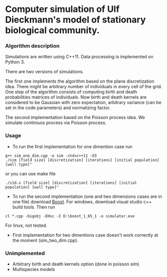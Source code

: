# Computer simulation of Ulf Dieckmann's model of stationary biological community.

### Algorithm description
Simulations are written using C++11. Data processing is implemented on Python 3.

There are two versions of simulations.

The first one implements the algorithm based on the plane discretization idea. There might be arbitrary number of individuals in every cell of the grid. One step of the algorithm consists of computing birth and death probabilities matrices of individuals. Now birth and death kernels are considered to be Gaussian with zero expectation, arbitrary variance (can be set in the code parameters) and normalizing factor.

The second implementation based on the Poisson process idea. We simulate continiuos process via Poisson process.

### Usage
* To run the first implementation for one dimention case run
```
g++ sim_one_dim.cpp -o sim -std=c++11 -O3
./sim [field size] [discretization] [iterations] [initial population] [wall type]"
```
or you can use make file
```
./s1d.x [field size] [discretization] [iterations] [initial population] [wall type]"
```

* To run the second implementation (one and two dimensions cases are in one file) download [Boost](http://www.boost.org). 
For windows, download visual studio c++ build tools. Then run
```
cl *.cpp -bigobj -EHsc -I D:\boost_1_65_1 -o simulator.exe
```
For linux, not tested.

* First implementation for two dimentions case doesn't work correctly at the moment (sim_two_dim.cpp).

### Unimplemented
 * Arbitrary birth and death kernels option (done in poisson sim)
 * Multispecies models
